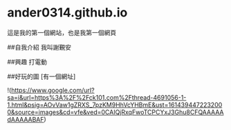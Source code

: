 # ander0314.github.io

這是我的第一個網站，也是我第一個網頁

##自我介紹
我叫謝覲安 

##興趣
打電動

##好玩的圖
[有一個網址]

!(https://www.google.com/url?sa=i&url=https%3A%2F%2Fck101.com%2Fthread-4691056-1-1.html&psig=AOvVaw1gZRXS_7pzKM9HhVcYHBmE&ust=1614394472232000&source=images&cd=vfe&ved=0CAIQjRxqFwoTCPCYxJ3Ghu8CFQAAAAAdAAAAABAF)
